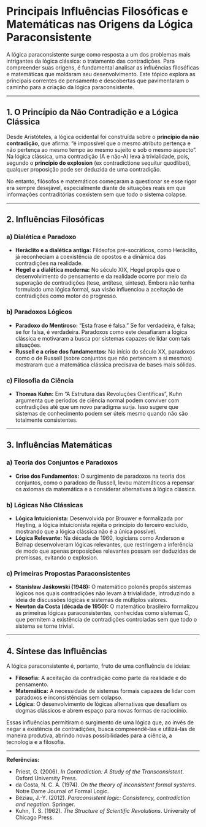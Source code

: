 # Principais Influências Filosóficas e Matemáticas nas Origens da Lógica Paraconsistente

A lógica paraconsistente surge como resposta a um dos problemas mais intrigantes da lógica clássica: o tratamento das contradições. Para compreender suas origens, é fundamental analisar as influências filosóficas e matemáticas que moldaram seu desenvolvimento. Este tópico explora as principais correntes de pensamento e descobertas que pavimentaram o caminho para a criação da lógica paraconsistente.

---

## 1. O Princípio da Não Contradição e a Lógica Clássica

Desde Aristóteles, a lógica ocidental foi construída sobre o **princípio da não contradição**, que afirma: “é impossível que o mesmo atributo pertença e não pertença ao mesmo tempo ao mesmo sujeito e sob o mesmo aspecto”. Na lógica clássica, uma contradição (A e não-A) leva à trivialidade, pois, segundo o **princípio do explosion** (ex contradictione sequitur quodlibet), qualquer proposição pode ser deduzida de uma contradição.

No entanto, filósofos e matemáticos começaram a questionar se esse rigor era sempre desejável, especialmente diante de situações reais em que informações contraditórias coexistem sem que todo o sistema colapse.

---

## 2. Influências Filosóficas

### a) Dialética e Paradoxo

- **Heráclito e a dialética antiga:** Filósofos pré-socráticos, como Heráclito, já reconheciam a coexistência de opostos e a dinâmica das contradições na realidade.
- **Hegel e a dialética moderna:** No século XIX, Hegel propôs que o desenvolvimento do pensamento e da realidade ocorre por meio da superação de contradições (tese, antítese, síntese). Embora não tenha formulado uma lógica formal, sua visão influenciou a aceitação de contradições como motor do progresso.

### b) Paradoxos Lógicos

- **Paradoxo do Mentiroso:** “Esta frase é falsa.” Se for verdadeira, é falsa; se for falsa, é verdadeira. Paradoxos como este desafiaram a lógica clássica e motivaram a busca por sistemas capazes de lidar com tais situações.
- **Russell e a crise dos fundamentos:** No início do século XX, paradoxos como o de Russell (sobre conjuntos que não pertencem a si mesmos) mostraram que a matemática clássica precisava de bases mais sólidas.

### c) Filosofia da Ciência

- **Thomas Kuhn:** Em “A Estrutura das Revoluções Científicas”, Kuhn argumenta que períodos de ciência normal podem conviver com contradições até que um novo paradigma surja. Isso sugere que sistemas de conhecimento podem ser úteis mesmo quando não são totalmente consistentes.

---

## 3. Influências Matemáticas

### a) Teoria dos Conjuntos e Paradoxos

- **Crise dos Fundamentos:** O surgimento de paradoxos na teoria dos conjuntos, como o paradoxo de Russell, levou matemáticos a repensar os axiomas da matemática e a considerar alternativas à lógica clássica.

### b) Lógicas Não Clássicas

- **Lógica Intuicionista:** Desenvolvida por Brouwer e formalizada por Heyting, a lógica intuicionista rejeita o princípio do terceiro excluído, mostrando que a lógica clássica não é a única possível.
- **Lógica Relevante:** Na década de 1960, logicians como Anderson e Belnap desenvolveram lógicas relevantes, que restringem a inferência de modo que apenas proposições relevantes possam ser deduzidas de premissas, evitando o explosion.

### c) Primeiras Propostas Paraconsistentes

- **Stanisław Jaśkowski (1948):** O matemático polonês propôs sistemas lógicos nos quais contradições não levam à trivialidade, introduzindo a ideia de discussões lógicas e sistemas de múltiplos valores.
- **Newton da Costa (década de 1950):** O matemático brasileiro formalizou as primeiras lógicas paraconsistentes, conhecidas como sistemas C, que permitem a existência de contradições controladas sem que todo o sistema se torne trivial.

---

## 4. Síntese das Influências

A lógica paraconsistente é, portanto, fruto de uma confluência de ideias:

- **Filosofia:** A aceitação da contradição como parte da realidade e do pensamento.
- **Matemática:** A necessidade de sistemas formais capazes de lidar com paradoxos e inconsistências sem colapso.
- **Lógica:** O desenvolvimento de lógicas alternativas que desafiam os dogmas clássicos e abrem espaço para novas formas de raciocínio.

Essas influências permitiram o surgimento de uma lógica que, ao invés de negar a existência de contradições, busca compreendê-las e utilizá-las de maneira produtiva, abrindo novas possibilidades para a ciência, a tecnologia e a filosofia.

---

**Referências:**

- Priest, G. (2006). *In Contradiction: A Study of the Transconsistent*. Oxford University Press.
- da Costa, N. C. A. (1974). *On the theory of inconsistent formal systems*. Notre Dame Journal of Formal Logic.
- Béziau, J.-Y. (2012). *Paraconsistent logic: Consistency, contradiction and negation*. Springer.
- Kuhn, T. S. (1962). *The Structure of Scientific Revolutions*. University of Chicago Press.